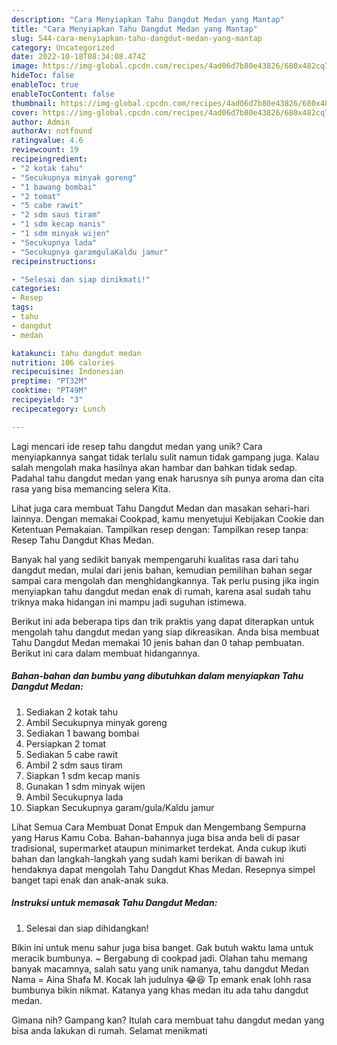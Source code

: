```yaml
---
description: "Cara Menyiapkan Tahu Dangdut Medan yang Mantap"
title: "Cara Menyiapkan Tahu Dangdut Medan yang Mantap"
slug: 544-cara-menyiapkan-tahu-dangdut-medan-yang-mantap
category: Uncategorized
date: 2022-10-18T08:34:08.474Z
image: https://img-global.cpcdn.com/recipes/4ad06d7b80e43826/680x482cq70/tahu-dangdut-medan-foto-resep-utama.jpg
hideToc: false
enableToc: true
enableTocContent: false
thumbnail: https://img-global.cpcdn.com/recipes/4ad06d7b80e43826/680x482cq70/tahu-dangdut-medan-foto-resep-utama.jpg
cover: https://img-global.cpcdn.com/recipes/4ad06d7b80e43826/680x482cq70/tahu-dangdut-medan-foto-resep-utama.jpg
author: Admin
authorAv: notfound
ratingvalue: 4.6
reviewcount: 19
recipeingredient:
- "2 kotak tahu"
- "Secukupnya minyak goreng"
- "1 bawang bombai"
- "2 tomat"
- "5 cabe rawit"
- "2 sdm saus tiram"
- "1 sdm kecap manis"
- "1 sdm minyak wijen"
- "Secukupnya lada"
- "Secukupnya garamgulaKaldu jamur"
recipeinstructions:

- "Selesai dan siap dinikmati!"
categories:
- Resep
tags:
- tahu
- dangdut
- medan

katakunci: tahu dangdut medan 
nutrition: 106 calories
recipecuisine: Indonesian
preptime: "PT32M"
cooktime: "PT49M"
recipeyield: "3"
recipecategory: Lunch

---
```





Lagi mencari ide resep tahu dangdut medan yang unik? Cara menyiapkannya sangat tidak terlalu sulit namun tidak gampang juga. Kalau salah mengolah maka hasilnya akan hambar dan bahkan tidak sedap. Padahal tahu dangdut medan yang enak harusnya sih punya aroma dan cita rasa yang bisa memancing selera Kita.





Lihat juga cara membuat Tahu Dangdut Medan dan masakan sehari-hari lainnya. Dengan memakai Cookpad, kamu menyetujui Kebijakan Cookie dan Ketentuan Pemakaian. Tampilkan resep dengan: Tampilkan resep tanpa: Resep Tahu Dangdut Khas Medan.

Banyak hal yang sedikit banyak mempengaruhi kualitas rasa dari tahu dangdut medan, mulai dari jenis bahan, kemudian pemilihan bahan segar sampai cara mengolah dan menghidangkannya. Tak perlu pusing jika ingin menyiapkan tahu dangdut medan enak di rumah, karena asal sudah tahu triknya maka hidangan ini mampu jadi suguhan istimewa.






Berikut ini ada beberapa tips dan trik praktis yang dapat diterapkan untuk mengolah tahu dangdut medan yang siap dikreasikan. Anda bisa membuat Tahu Dangdut Medan memakai 10 jenis bahan dan 0 tahap pembuatan. Berikut ini cara dalam membuat hidangannya.

<!--inarticleads1-->

##### Bahan-bahan dan bumbu yang dibutuhkan dalam menyiapkan Tahu Dangdut Medan:

1. Sediakan 2 kotak tahu
1. Ambil Secukupnya minyak goreng
1. Sediakan 1 bawang bombai
1. Persiapkan 2 tomat
1. Sediakan 5 cabe rawit
1. Ambil 2 sdm saus tiram
1. Siapkan 1 sdm kecap manis
1. Gunakan 1 sdm minyak wijen
1. Ambil Secukupnya lada
1. Siapkan Secukupnya garam/gula/Kaldu jamur


Lihat Semua Cara Membuat Donat Empuk dan Mengembang Sempurna yang Harus Kamu Coba. Bahan-bahannya juga bisa anda beli di pasar tradisional, supermarket ataupun minimarket terdekat. Anda cukup ikuti bahan dan langkah-langkah yang sudah kami berikan di bawah ini hendaknya dapat mengolah Tahu Dangdut Khas Medan. Resepnya simpel banget tapi enak dan anak-anak suka. 

<!--inarticleads2-->

##### Instruksi untuk memasak Tahu Dangdut Medan:


1. Selesai dan siap dihidangkan!

Bikin ini untuk menu sahur juga bisa banget. Gak butuh waktu lama untuk meracik bumbunya. ~ Bergabung di cookpad jadi. Olahan tahu memang banyak macamnya, salah satu yang unik namanya, tahu dangdut Medan Nama = Aina Shafa M. Kocak lah judulnya 😂😆 Tp emank enak lohh rasa bumbunya bikin nikmat. Katanya yang khas medan itu ada tahu dangdut medan. 

Gimana nih? Gampang kan? Itulah cara membuat tahu dangdut medan yang bisa anda lakukan di rumah. Selamat menikmati
